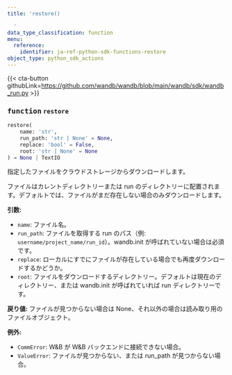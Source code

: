 ```yaml
---
title: 'restore()

  '
data_type_classification: function
menu:
  reference:
    identifier: ja-ref-python-sdk-functions-restore
object_type: python_sdk_actions
---
```


{{< cta-button githubLink=https://github.com/wandb/wandb/blob/main/wandb/sdk/wandb_run.py >}}




### <kbd>function</kbd> `restore`

```python
restore(
    name: 'str',
    run_path: 'str | None' = None,
    replace: 'bool' = False,
    root: 'str | None' = None
) → None | TextIO
```

指定したファイルをクラウドストレージからダウンロードします。

ファイルはカレントディレクトリーまたは run のディレクトリーに配置されます。デフォルトでは、ファイルがまだ存在しない場合のみダウンロードします。



**引数:**
 
 - `name`:  ファイル名。
 - `run_path`:  ファイルを取得する run のパス（例: `username/project_name/run_id`）。wandb.init が呼ばれていない場合は必須です。
 - `replace`:  ローカルにすでにファイルが存在している場合でも再度ダウンロードするかどうか。
 - `root`:  ファイルをダウンロードするディレクトリー。デフォルトは現在のディレクトリー、または wandb.init が呼ばれていれば run ディレクトリーです。



**戻り値:**
 ファイルが見つからない場合は None、それ以外の場合は読み取り用のファイルオブジェクト。



**例外:**
 
 - `CommError`:  W&B が W&B バックエンドに接続できない場合。
 - `ValueError`:  ファイルが見つからない、または run_path が見つからない場合。